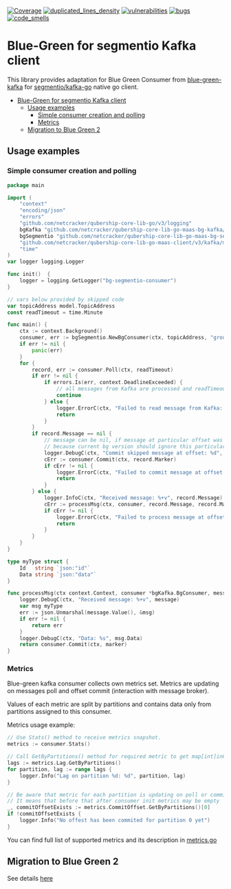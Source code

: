 [![Coverage](https://sonarcloud.io/api/project_badges/measure?metric=coverage&project=Netcracker_qubership-core-lib-go-maas-bg-segmentio)](https://sonarcloud.io/summary/overall?id=Netcracker_qubership-core-lib-go-maas-bg-segmentio)
[![duplicated_lines_density](https://sonarcloud.io/api/project_badges/measure?metric=duplicated_lines_density&project=Netcracker_qubership-core-lib-go-maas-bg-segmentio)](https://sonarcloud.io/summary/overall?id=Netcracker_qubership-core-lib-go-maas-bg-segmentio)
[![vulnerabilities](https://sonarcloud.io/api/project_badges/measure?metric=vulnerabilities&project=Netcracker_qubership-core-lib-go-maas-bg-segmentio)](https://sonarcloud.io/summary/overall?id=Netcracker_qubership-core-lib-go-maas-bg-segmentio)
[![bugs](https://sonarcloud.io/api/project_badges/measure?metric=bugs&project=Netcracker_qubership-core-lib-go-maas-bg-segmentio)](https://sonarcloud.io/summary/overall?id=Netcracker_qubership-core-lib-go-maas-bg-segmentio)
[![code_smells](https://sonarcloud.io/api/project_badges/measure?metric=code_smells&project=Netcracker_qubership-core-lib-go-maas-bg-segmentio)](https://sonarcloud.io/summary/overall?id=Netcracker_qubership-core-lib-go-maas-bg-segmentio)

# Blue-Green for segmentio Kafka client 

This library provides adaptation for Blue Green Consumer from [blue-green-kafka](https://github.com/netcracker/qubership-core-lib-go-maas-bg-kafka)
for [segmentio/kafka-go](github.com/segmentio/kafka-go) native go client.

<!-- TOC -->
* [Blue-Green for segmentio Kafka client](#blue-green-for-segmentio-kafka-client-)
  * [Usage examples](#usage-examples)
    * [Simple consumer creation and polling](#simple-consumer-creation-and-polling)
    * [Metrics](#metrics)
  * [Migration to Blue Green 2](#migration-to-blue-green-2)
<!-- TOC -->

## Usage examples

### Simple consumer creation and polling
~~~ go 
package main

import (
	"context"
	"encoding/json"
	"errors"
	"github.com/netcracker/qubership-core-lib-go/v3/logging"
	bgKafka "github.com/netcracker/qubership-core-lib-go-maas-bg-kafka/v3"
	bgSegmentio "github.com/netcracker/qubership-core-lib-go-maas-bg-segmentio/v3"
	"github.com/netcracker/qubership-core-lib-go-maas-client/v3/kafka/model"
	"time"
)
var logger logging.Logger

func init()  {
	logger = logging.GetLogger("bg-segmentio-consumer")
}

// vars below provided by skipped code
var topicAddress model.TopicAddress
const readTimeout = time.Minute

func main() {
	ctx := context.Background()
	consumer, err := bgSegmentio.NewBgConsumer(ctx, topicAddress, "group-id")
	if err != nil {
		panic(err)
	}
	for {
		record, err := consumer.Poll(ctx, readTimeout)
		if err != nil {
			if errors.Is(err, context.DeadlineExceeded) {
				// all messages from Kafka are processed and readTimeout occurred, try again
				continue
			} else {
				logger.ErrorC(ctx, "Failed to read message from Kafka: %s", err.Error())
				return
			}
		}
		if record.Message == nil {
			// message can be nil, if message at particular offset was filtered out by the filter
			// because current bg version should ignore this particular message
			logger.DebugC(ctx, "Commit skipped message at offset: %d", record.Marker.OffsetAndMeta.Offset)
			cErr := consumer.Commit(ctx, record.Marker)
			if cErr != nil {
				logger.ErrorC(ctx, "Failed to commit message at offset: %d. Cause: %s", record.Marker.OffsetAndMeta.Offset, cErr.Error())
				return
			}
		} else {
			logger.InfoC(ctx, "Received message: %+v", record.Message)
			cErr := processMsg(ctx, consumer, record.Message, record.Marker)
			if cErr != nil {
				logger.ErrorC(ctx, "Failed to process message at offset: %d. Cause: %s", record.Marker.OffsetAndMeta.Offset, cErr.Error())
				return
			}
		}
	}
}

type myType struct {
	Id   string `json:"id"`
	Data string `json:"data"`
}

func processMsg(ctx context.Context, consumer *bgKafka.BgConsumer, message bgKafka.Message, marker *bgKafka.CommitMarker) error {
	logger.DebugC(ctx, "Received message: %+v", message)
	var msg myType
	err := json.Unmarshal(message.Value(), &msg)
	if err != nil {
		return err
	}
	logger.DebugC(ctx, "Data: %s", msg.Data)
	return consumer.Commit(ctx, marker)
}
~~~

### Metrics

Blue-green kafka consumer collects own metrics set.
Metrics are updating on messages poll and offset commit (interaction with message broker).

Values of each metric are split by partitions and contains data only from partitions assigned to this consumer.

Metrics usage example:

```go
// Use Stats() method to receive metrics snapshot.
metrics := consumer.Stats()

// Call GetByPartitions() method for required metric to get map[int]in64, where key is a partition number
lags := metrics.Lag.GetByPartitions()
for partition, lag := range lags {
    logger.Info("Lag on partition %d: %d", partition, lag)	
}

// Be aware that metric for each partition is updating on poll or commit. 
// It means that before that after consumer init metrics may be empty 
_, commitOffsetExists := metrics.CommitOffset.GetByPartitions()[0]
if !commitOffsetExists {
    logger.Info("No offest has been commited for partition 0 yet")
}   
```

You can find full list of supported metrics and its description
in [metrics.go](https://github.com/Netcracker/qubership-core-lib-go-bg-kafka/blob/main/metrics.go#L43)

## Migration to Blue Green 2
See details [here](docs/migration.md)
